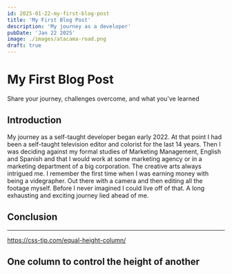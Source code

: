 ```yaml
---
id: 2025-01-22-my-first-blog-post
title: 'My First Blog Post'
description: 'My journey as a developer'
pubDate: 'Jan 22 2025'
image: ./images/atacama-road.png
draft: true
---
```


# My First Blog Post

Share your journey, challenges overcome, and what you've learned

## Introduction

My journey as a self-taught developer began early 2022. At that point I had been a self-taught television editor and colorist for the last 14 years. Then I was deciding against my formal studies of Marketing Management, English and Spanish and that I would work at some marketing agency or in a marketing department of a big corporation. The creative arts always intrigued me. I remember the first time when I was earning money with being a videgrapher. Out there with a camera and then editing all the footage myself. Before I never imagined I could live off of that. A long exhausting and exciting journey lied ahead of me.

## Conclusion

---

https://css-tip.com/equal-height-column/

## One column to control the height of another
